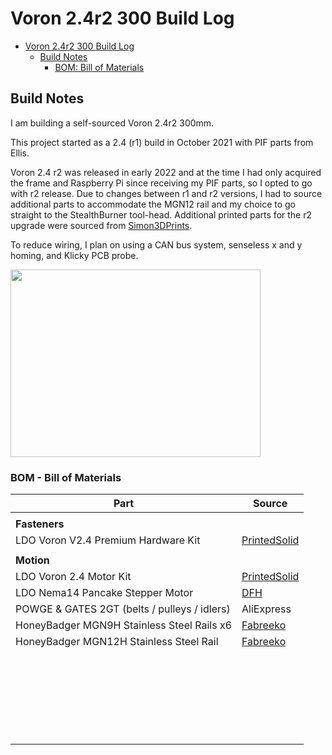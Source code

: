 
# Voron 2.4r2 300 Build Log

- [Voron 2.4r2 300 Build Log](#voron-2.4r2-300-build-log)
  - [Build Notes]()
    - [BOM: Bill of Materials](#bom)
 
## Build Notes

I am building a self-sourced Voron 2.4r2 300mm.

This project started as a 2.4 (r1) build in October 2021 with PIF parts from Ellis.

Voron 2.4 r2 was released in early 2022 and at the time I had only acquired the frame and Raspberry Pi since receiving my PIF parts, so I opted to go with r2 release. Due to changes between r1 and r2 versions, I had to source additional parts to accommodate the MGN12 rail and my choice to go straight to the StealthBurner tool-head. Additional printed parts for the r2 upgrade were sourced from [Simon3DPrints](https://www.etsy.com/shop/Simon3DPrints?ref=simple-shop-header-name&listing_id=1226037013).

To reduce wiring, I plan on using a CAN bus system, senseless x and y homing, and Klicky PCB probe.

<img src = "/Users/dmwalker/Voron_2.4r2_buildlog/images/parrot_frame.jpeg" width = "400" height = "300" />


### BOM - Bill of Materials

| Part                                         | Source                                       |
|----------------------------------------------|----------------------------------------------|
|                                              |                                              |
| **Fasteners**                                |                                              |
| LDO Voron V2.4 Premium Hardware Kit          | [PrintedSolid](https://www.printedsolid.com) |
|                                              |                                              |
| **Motion**                                   |                                              |
| LDO Voron 2.4 Motor Kit                      | [PrintedSolid](https://www.printedsolid.com) |
| LDO Nema14 Pancake Stepper Motor             | [DFH](https://www.dfh.fm)                    |
| POWGE & GATES 2GT (belts / pulleys / idlers) | AliExpress                                   |
| HoneyBadger MGN9H Stainless Steel Rails x6   | [Fabreeko](https://www.fabreeko.com)         |
| HoneyBadger MGN12H Stainless Steel Rail      | [Fabreeko](https://www.fabreeko.com)         |
|                                              |                                              |
|                                              |                                              |
|                                              |                                              |
|                                              |                                              |
|                                              |                                              |
|                                              |                                              |
|                                              |                                              |
|                                              |                                              |
|                                              |                                              |
|                                              |                                              |
|                                              |                                              |
|                                              |                                              |
|                                              |                                              |
|                                              |                                              |
|                                              |                                              |
|                                              |                                              |
|                                              |                                              |
|                                              |                                              |
|                                              |                                              |
|                                              |                                              |
|                                              |                                              |
|                                              |                                              |
|                                              |                                              |
|                                              |                                              |
|                                              |                                              |

